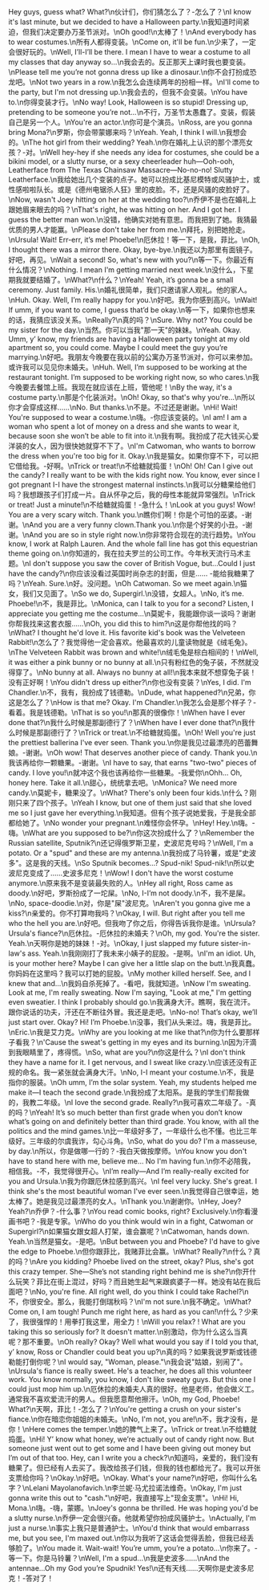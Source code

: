 Hey guys, guess what? What?\n伙计们，你们猜怎么了？-怎么了？\nI know it's last minute, but we decided to have a Halloween party.\n我知道时间紧迫，但我们决定要办万圣节派对。\nOh good!\n太棒了！\nAnd everybody has to wear costumes.\n所有人都得变装。\nCome on, it'll be fun.\n少来了，一定会很好玩的。\nWell, I’ll-I’ll be there. I mean I have to wear a costume to all my classes that day anyway so…\n我会去的。反正那天上课时我也要变装。\nPlease tell me you’re not gonna dress up like a dinosaur.\n你不会打扮成恐龙吧。\nNot two years in a row.\n我怎么会连续两年的扮相一样。\nI'll come to the party, but I'm not dressing up.\n我会去的，但我不会变装。\nYou have to.\n你得变装才行。\nNo way! Look, Halloween is so stupid! Dressing up, pretending to be someone you’re not…\n不行，万圣节太愚蠢了。变装，假装自己是另一个人。\nYou're an actor.\n你可是个演员。\nRoss, are you gonna bring Mona?\n罗斯，你会带蒙娜来吗？\nYeah. Yeah, I think I will.\n我想会的。\nThe hot girl from their wedding? Yeah.\n你在婚礼上认识的那个漂亮女孩？-对。\nWell hey-hey if she needs any idea for costumes, she could be a bikini model, or a slutty nurse, or a sexy cheerleader huh—Ooh-ooh, Leatherface from The Texas Chainsaw Massacre—No-no-no! Slutty Leatherface.\n我给她出几个变装的点子。她可以扮成比基尼模特或风骚护士，或性感啦啦队长。或是《德州电锯杀人狂》里的皮脸。不，还是风骚的皮脸好了。\nNow, wasn't Joey hitting on her at the wedding too?\n乔伊不是也在婚礼上跟她眉来眼去的吗？\nThat's right, he was hitting on her. And I got her. I guess the better man won.\n没错，他确实对她有意思。而我把到了她。我猜最优质的男人才能赢。\nPlease don't take her from me.\n拜托，别把她抢走。\nUrsula! Wait! Err-err, it’s me! Phoebe!\n厄休拉！等一下，是我，菲比。\nOh, I thought there was a mirror there. Okay, bye-bye.\n我还以为那里有面镜子。好吧，再见。\nWait a second! So, what's new with you?\n等一下。你最近有什么情况？\nNothing. I mean I'm getting married next week.\n没什么，下星期我就要结婚了。\nWhat?\n什么？\nYeah! Yeah, it’s gonna be a small ceremony. Just family. His.\n婚礼很简单，我们只邀请家人观礼。他的家人。\nHuh. Okay. Well, I’m really happy for you.\n好吧。我为你感到高兴。\nWait! If umm, if you want to come, I guess that’d be okay.\n等一下，如果你也想来的话，我猜应该没关系。\nReally?\n真的吗？\nSure. Why not? You could be my sister for the day.\n当然。你可以当我"那一天"的妹妹。\nYeah. Okay. Umm, y’ know, my friends are having a Halloween party tonight at my old apartment so, you could come. Maybe I could meet the guy you’re marrying.\n好吧。我朋友今晚要在我以前的公寓办万圣节派对，你可以来参加。或许我可以见见你未婚夫。\nHuh. Well, I’m supposed to be working at the restaurant tonight. I’m supposed to be working right now, so who cares.\n我今晚要去餐馆上班。我现在就应该在上班，管他呢！\nBy the way, it's a costume party.\n那是个化装派对。\nOh! Okay, so that's why you're...\n所以你才会穿成这样……\nNo. But thanks.\n不是。不过还是谢谢。\nHi! Wait! You're supposed to wear a costume.\n嗨。-你应该变装的。\nI am! I am a woman who spent a lot of money on a dress and she wants to wear it, because soon she won’t be able to fit into it.\n我有啊。我扮成了花大钱买心爱洋装的女人，因为很快她就穿不下了。\nI'm Catwoman, who wants to borrow the dress when you're too big for it. Okay.\n我是猫女。如果你穿不下，可以把它借给我。-好啊。\nTrick or treat!\n不给糖就捣蛋！\nOh! Oh! Can I give out the candy? I really want to be with the kids right now. You know, ever since I got pregnant I-I have the strongest maternal instincts.\n我可以分糖果给他们吗？我想跟孩子们打成一片。自从怀孕之后，我的母性本能就异常强烈。\nTrick or treat! Just a minute!\n不给糖就捣蛋！-急什么！\nLook at you guys! Wow! You are a very scary witch. Thank you.\n瞧你们啊！你是个可怕的巫婆。-谢谢。\nAnd you are a very funny clown.Thank you.\n你是个好笑的小丑。-谢谢。\nAnd you are so in style right now.\n你非常符合现在的流行趋势。\nYou know, I work at Ralph Lauren. And the whole fall line has got this equestrian theme going on.\n你知道的，我在拉夫罗兰的公司工作。今年秋天流行马术主题。\nI don't suppose you saw the cover of British Vogue, but...Could I just have the candy?\n你应该没看过英国时尚杂志的封面，但是…… -能给我糖果了吗？\nYeah. Sure.\n好。没问题。\nOh Catwoman. So we meet again.\n猫女，我们又见面了。\nSo we do, Supergirl.\n没错，女超人。\nNo, it’s me. Phoebe!\n不，我是菲比。\nMonica, can I talk to you for a second? Listen, I appreciate you getting me the costume...\n莫妮卡，我能跟你谈一谈吗？谢谢你帮我找来这套衣服……\nOh, you did this to him?\n这是你帮他找的吗？\nWhat? I thought he'd love it. His favorite kid's book was the Velveteen Rabbit!\n怎么了？我觉得他一定会喜欢。他最喜欢的儿童读物就是《绒毛兔》。\nThe Velveteen Rabbit was brown and white!\n绒毛兔是棕白相间的！\nWell, it was either a pink bunny or no bunny at all.\n只有粉红色的兔子装，不然就没得穿了。\nNo bunny at all. Always no bunny at all!\n我本来就不想穿兔子装！没有正好啊！\nYou didn't dress up either?\n你也没有变装？\nYes, I did. I'm Chandler.\n不，我有，我扮成了钱德勒。\nDude, what happened?\n兄弟，你这是怎么了？\nHow is that me? Okay. I'm Chandler.\n我怎么会是那个样子？-看着。我是钱德勒。\nThat is so you!\n那真的很像你！\nWhen have I ever done that?\n我什么时候是那副德行了？\nWhen have I ever done that?\n我什么时候是那副德行了？\nTrick or treat.\n不给糖就捣蛋。\nOh! Well you're just the prettiest ballerina I've ever seen. Thank you.\n你是我见过最漂亮的芭蕾舞娘。-谢谢。\nOh wow! That deserves another piece of candy. Thank you.\n我该再给你一颗糖果。-谢谢。\nI have to say, that earns "two-two" pieces of candy. I love you!\n就冲这个我也该再给你一些糖果。-我爱你\nOhh… Oh, honey here. Take it all.\n甜心，统统拿去吧。\nMonica? We need more candy.\n莫妮卡，糖果没了。\nWhat? There's only been four kids.\n什么？刚刚只来了四个孩子。\nYeah I know, but one of them just said that she loved me so I just gave her everything.\n我知道。但有个孩子说她爱我，于是我全部都给她了。\nNo wonder your pregnant.\n难怪你会怀孕。\nHey! Hey.\n嗨。-嗨。\nWhat are you supposed to be?\n你这次扮成什么了？\nRemember the Russian satellite, Sputnik?\n还记得俄罗斯卫星，史波尼克号吗？\nWell, I'm a potato. Or a "spud" and these are my antenna.\n我扮成了马铃薯，或是"史波多"。这是我的天线。\nSo Sputnik becomes...? Spud-nik! Spud-nik!\n所以史波尼克变成了……史波多尼克！\nWow! I don't have the worst costume anymore.\n原来我不是变装最失败的人。\nHey all right, Ross came as doody.\n好吧，罗斯扮成了一坨屎。\nNo, I-I’m not doody.\n不，我不是屎。\nNo, space-doodie.\n对，你是"屎"波尼克。\nAren't you gonna give me a kiss?\n亲爱的。你不打算吻我吗？\nOkay, I will. But right after you tell me who the hell you are.\n好吧。但我吻了你之后，你得告诉我你是谁。\nUrsula? Ursula's fiance?\n厄休拉。-厄休拉的未婚夫？\nOh, my god. You're the sister. Yeah.\n天啊你是她的妹妹！-对。\nOkay, I just slapped my future sister-in-law's ass. Yeah.\n我刚刚打了我未来小姨子的屁股。-是啊。\nI'm an idiot. Uh, is your mother here? Maybe I can give her a little slap on the butt.\n我真蠢。你妈妈在这里吗？我可以打她的屁股。\nMy mother killed herself. See, and I knew that and...\n我妈自杀死掉了。-看吧，我就知道。\nNow I'm sweating. Look at me, I'm really sweating. Now I'm saying, "Look at me," I'm getting even sweatier. I think I probably should go.\n我满身大汗。瞧啊，我在流汗。跟你说话的功夫，汗还在不断往外冒。我还是走吧。\nNo-no! That’s okay, we’ll just start over. Okay? Hi! I’m Phoebe.\n没事，我们从头来过。嗨，我是菲比。\nEric.\n我是艾力克。\nWhy are you looking at me like that?\n你为什么要那样子看我？\n'Cause the sweat's getting in my eyes and its burning.\n因为汗滴到我眼睛里了，疼得慌。\nSo, what are you?\n你这是什么？\nI don't think they have a name for it. I get nervous, and I sweat like crazy.\n应该还没有正规的命名。我一紧张就会满身大汗。\nNo, I-I meant your costume.\n不，我是指你的服装。\nOh umm, I’m the solar system. Yeah, my students helped me make it—I teach the second grade.\n我扮成了太阳系。是我的学生们帮我做的，我教二年级。\nI love the second grade. Really?\n我可喜欢二年级了。-真的吗？\nYeah! It’s so much better than first grade when you don’t know what’s going on and definitely better than third grade. You know, with all the politics and the mind games.\n比一年级好多了，一年级什么也不懂。也比三年级好。三年级的尔虞我诈，勾心斗角。\nSo, what do you do? I'm a masseuse, by day.\n所以，你是做哪一行的？-我白天做按摩师。\nYou know you don't have to stand here with me, believe me… No I'm having fun.\n你不必陪我，相信我。-不，我觉得很开心。\nI’m really—And I’m really-really excited for you and Ursula.\n我为你跟厄休拉感到高兴。\nI feel very lucky. She's great. I think she's the most beautiful woman I've ever seen.\n我觉得自己很幸运，她太棒了。她是我见过最漂亮的女人。\nThank you.\n谢谢你。\nHey, Joey? Yeah?\n乔伊？-什么事？\nYou read comic books, right? Exclusively.\n你看漫画书吧？-我是专家。\nWho do you think would win in a fight, Catwoman or Supergirl?\n如果猫女跟女超人打架，谁会赢呢？\nCatwoman, hands down. Yeah.\n当然是猫女。-是吧。\nBut between you and Phoebe? I'd have to give the edge to Phoebe.\n但你跟菲比，我赌菲比会赢。\nWhat? Really?\n什么？真的吗？\nAre you kidding? Phoebe lived on the street, okay? Plus, she's got this crazy temper. She—She’s not standing right behind me is she?\n你开什么玩笑？菲比在街上混过，好吗？而且她生起气来跟疯婆子一样。她没有站在我后面吧？\nNo, you're fine. All right well, do you think I could take Rachel?\n不，你很安全。那么，我能打倒瑞秋吗？\nI'm not sure.\n我不确定。\nWhat? Come on, I am tough! Punch me right here, as hard as you can!\n什么？少来了，我很强悍的！用拳打我这里，用全力！\nWill you relax? ! What are you taking this so seriously for? It doesn't matter.\n别激动，你为什么这么当真呢？那不重要。\nOh really? Okay? Well what would you say if I told you that, y’ know, Ross or Chandler could beat you up?\n真的吗？如果我说罗斯或钱德勒能打倒你呢？\nI would say, "Woman, please."\n我会说"姑娘，别闹了"。\nUrsula's fiance is really sweet. He's a teacher, he does all this volunteer work. You know normally, you know, I don't like sweaty guys. But this one I could just mop him up.\n厄休拉的未婚夫人真的很好。他是老师，他会做义工。通常我不喜欢爱流汗的男人。但我愿意帮他擦汗。\nOh, my God, Phoebe! What?\n天啊，菲比！-怎么了？\nYou're getting a crush on your sister's fiance.\n你在暗恋你姐姐的未婚夫。\nNo, I'm not, you are!\n不，我才没有，是你！\nHere comes the temper.\n她的脾气上来了。\nTrick or treat.\n不给糖就捣蛋。\nHi! Y’ know what honey, we’re actually out of candy right now. But someone just went out to get some and I have been giving out money but I’m out of that too. Hey, can I write you a check?\n知道吗，亲爱的，我们没有糖果了。但已经有人去买了。我改给孩子们钱，但我的钱也都给光了。我可以开张支票给你吗？\nOkay.\n好吧。\nOkay. What's your name?\n好吧，你叫什么名字？\nLelani Mayolanofavich.\n李兰妮·马尤拉诺法维奇。\nOkay, I'm just gonna write this out to "cash."\n好吧，我直接写上"现金支票"。\nHi! Hi, Mona.\n嗨。-嗨，蒙娜。\nJoey's gonna be thrilled. He was hoping you'd be a slutty nurse.\n乔伊一定会很兴奋。他就希望你扮成风骚护士。\nActually, I'm just a nurse.\n事实上我只是普通护士。\nYou'd think that would embarrass me, but you see, I'm maxed out.\n你以为我听了这话会觉得丢脸，但我已经丢够脸了。\nYou made it. Wait-wait! You’re umm, you’re a potato…\n你来了。-等一下。你是马铃薯？\nWell, I'm a spud...\n我是史波多……\nAnd the antennae…Oh my God you’re Spudnik! Yes!\n还有天线……天啊你是史波多尼克！-答对了！
        
